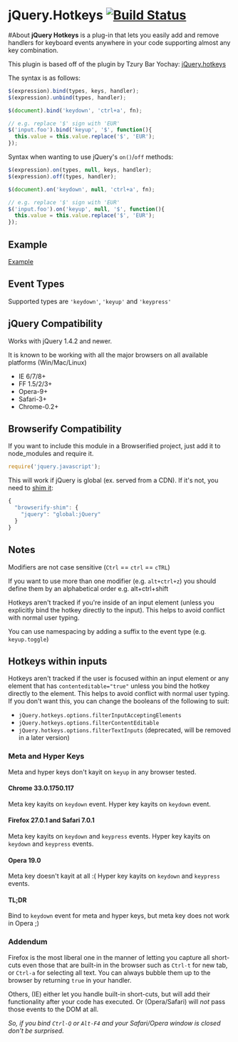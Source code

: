 # jQuery.Hotkeys [![Build Status](https://secure.travis-ci.org/jeresig/jquery.hotkeys.png)](http://travis-ci.org/jeresig/jquery.hotkeys)

#About
**jQuery Hotkeys** is a plug-in that lets you easily add and remove handlers for keyboard events anywhere in your code supporting almost any key combination.

This plugin is based off of the plugin by Tzury Bar Yochay: [jQuery.hotkeys](https://github.com/tzuryby/jquery.hotkeys)

The syntax is as follows:

```javascript
$(expression).bind(types, keys, handler);
$(expression).unbind(types, handler);

$(document).bind('keydown', 'ctrl+a', fn);

// e.g. replace '$' sign with 'EUR'
$('input.foo').bind('keyup', '$', function(){
  this.value = this.value.replace('$', 'EUR');
});
```

Syntax when wanting to use jQuery's `on()`/`off` methods:

```javascript
$(expression).on(types, null, keys, handler);
$(expression).off(types, handler);

$(document).on('keydown', null, 'ctrl+a', fn);

// e.g. replace '$' sign with 'EUR'
$('input.foo').on('keyup', null, '$', function(){
  this.value = this.value.replace('$', 'EUR');
});     
```

## Example

[Example](https://rawgit.com/jeresig/jquery.hotkeys/master/test-static-01.html)

## Event Types

Supported types are `'keydown'`, `'keyup'` and `'keypress'`

## jQuery Compatibility

Works with jQuery 1.4.2 and newer.

It is known to be working with all the major browsers on all available platforms (Win/Mac/Linux)

 * IE 6/7/8+
 * FF 1.5/2/3+
 * Opera-9+
 * Safari-3+
 * Chrome-0.2+

## Browserify Compatibility
If you want to include this module in a Browserified project, just add it to node_modules and require it.
```javascript
require('jquery.javascript');
```

This will work if jQuery is global (ex. served from a CDN). If it's not, you need to [shim it](https://github.com/thlorenz/browserify-shim#a-expose-global-variables-via-global):
```javascript
{
  "browserify-shim": {
    "jquery": "global:jQuery"
  }
}
```

## Notes

Modifiers are not case sensitive (`Ctrl` == `ctrl` == `cTRL`)

If you want to use more than one modifier (e.g. `alt+ctrl+z`) you should define them by an alphabetical order e.g. alt+ctrl+shift

Hotkeys aren't tracked if you're inside of an input element (unless you explicitly bind the hotkey directly to the input). This helps to avoid conflict with normal user typing.

You can use namespacing by adding a suffix to the event type (e.g. `keyup.toggle`)


## Hotkeys within inputs

Hotkeys aren't tracked if the user is focused within an input element or any element that has `contenteditable="true"` unless you bind the hotkey directly to the element. This helps to avoid conflict with normal user typing.
If you don't want this, you can change the booleans of the following to suit:

 * `jQuery.hotkeys.options.filterInputAcceptingElements`
 * `jQuery.hotkeys.options.filterContentEditable`
 * `jQuery.hotkeys.options.filterTextInputs` (deprecated, will be removed in a later version)

### Meta and Hyper Keys
Meta and hyper keys don't kayit on `keyup` in any browser tested.

#### Chrome 33.0.1750.117
Meta key kayits on `keydown` event.
Hyper key kayits on `keydown` event.

#### Firefox 27.0.1 and Safari 7.0.1
Meta key kayits on `keydown` and `keypress` events.
Hyper key kayits on `keydown` and `keypress` events.

#### Opera 19.0
Meta key doesn't kayit at all :(
Hyper key kayits on `keydown` and `keypress` events.

#### TL;DR
Bind to `keydown` event for meta and hyper keys, but meta key does not work in Opera ;)

### Addendum

Firefox is the most liberal one in the manner of letting you capture all short-cuts even those that are built-in in the browser such as `Ctrl-t` for new tab, or `Ctrl-a` for selecting all text. You can always bubble them up to the browser by returning `true` in your handler.

Others, (IE) either let you handle built-in short-cuts, but will add their functionality after your code has executed. Or (Opera/Safari) will *not* pass those events to the DOM at all.

*So, if you bind `Ctrl-Q` or `Alt-F4` and your Safari/Opera window is closed don't be surprised.*
